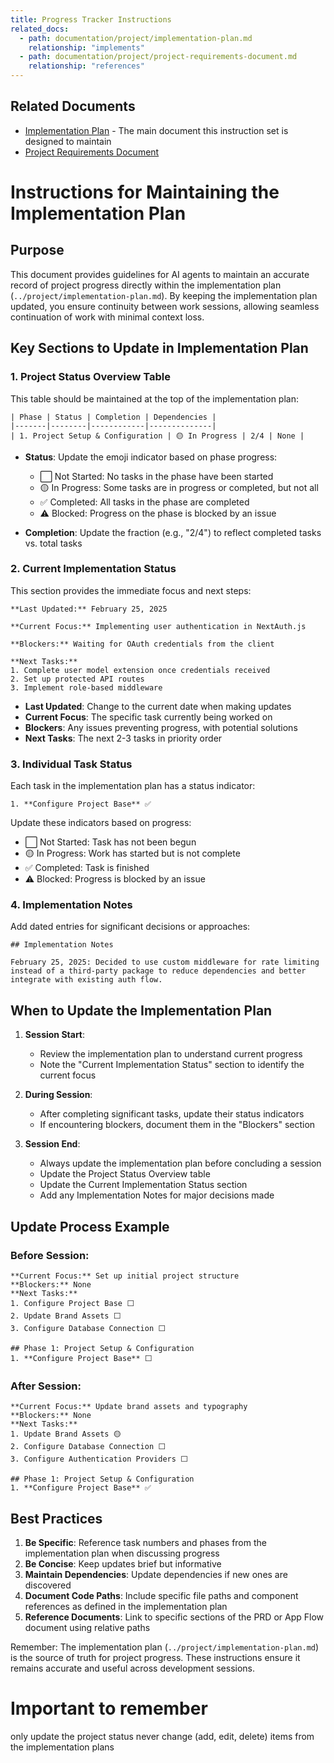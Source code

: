 ```yaml
---
title: Progress Tracker Instructions
related_docs:
  - path: documentation/project/implementation-plan.md
    relationship: "implements"
  - path: documentation/project/project-requirements-document.md
    relationship: "references"
---
```


## Related Documents
- [Implementation Plan](../project/implementation-plan.md) - The main document this instruction set is designed to maintain
- [Project Requirements Document](../project/project-requirements-document.md)

# Instructions for Maintaining the Implementation Plan

## Purpose
This document provides guidelines for AI agents to maintain an accurate record of project progress directly within the implementation plan (`../project/implementation-plan.md`). By keeping the implementation plan updated, you ensure continuity between work sessions, allowing seamless continuation of work with minimal context loss.

## Key Sections to Update in Implementation Plan

### 1. Project Status Overview Table
This table should be maintained at the top of the implementation plan:

```
| Phase | Status | Completion | Dependencies |
|-------|--------|------------|--------------|
| 1. Project Setup & Configuration | 🟡 In Progress | 2/4 | None |
```

- **Status**: Update the emoji indicator based on phase progress:
  - ⬜ Not Started: No tasks in the phase have been started
  - 🟡 In Progress: Some tasks are in progress or completed, but not all
  - ✅ Completed: All tasks in the phase are completed
  - ⚠️ Blocked: Progress on the phase is blocked by an issue

- **Completion**: Update the fraction (e.g., "2/4") to reflect completed tasks vs. total tasks

### 2. Current Implementation Status
This section provides the immediate focus and next steps:

```
**Last Updated:** February 25, 2025

**Current Focus:** Implementing user authentication in NextAuth.js

**Blockers:** Waiting for OAuth credentials from the client

**Next Tasks:** 
1. Complete user model extension once credentials received
2. Set up protected API routes
3. Implement role-based middleware
```

- **Last Updated**: Change to the current date when making updates
- **Current Focus**: The specific task currently being worked on
- **Blockers**: Any issues preventing progress, with potential solutions
- **Next Tasks**: The next 2-3 tasks in priority order

### 3. Individual Task Status
Each task in the implementation plan has a status indicator:

```
1. **Configure Project Base** ✅
```

Update these indicators based on progress:
- ⬜ Not Started: Task has not been begun
- 🟡 In Progress: Work has started but is not complete
- ✅ Completed: Task is finished
- ⚠️ Blocked: Progress is blocked by an issue

### 4. Implementation Notes
Add dated entries for significant decisions or approaches:

```
## Implementation Notes

February 25, 2025: Decided to use custom middleware for rate limiting instead of a third-party package to reduce dependencies and better integrate with existing auth flow.
```

## When to Update the Implementation Plan

1. **Session Start**: 
   - Review the implementation plan to understand current progress
   - Note the "Current Implementation Status" section to identify the current focus

2. **During Session**:
   - After completing significant tasks, update their status indicators
   - If encountering blockers, document them in the "Blockers" section

3. **Session End**:
   - Always update the implementation plan before concluding a session
   - Update the Project Status Overview table
   - Update the Current Implementation Status section
   - Add any Implementation Notes for major decisions made

## Update Process Example

### Before Session:
```
**Current Focus:** Set up initial project structure
**Blockers:** None
**Next Tasks:**
1. Configure Project Base ⬜
2. Update Brand Assets ⬜
3. Configure Database Connection ⬜

## Phase 1: Project Setup & Configuration
1. **Configure Project Base** ⬜
```

### After Session:
```
**Current Focus:** Update brand assets and typography
**Blockers:** None
**Next Tasks:**
1. Update Brand Assets 🟡
2. Configure Database Connection ⬜
3. Configure Authentication Providers ⬜

## Phase 1: Project Setup & Configuration
1. **Configure Project Base** ✅
```

## Best Practices

1. **Be Specific**: Reference task numbers and phases from the implementation plan when discussing progress
2. **Be Concise**: Keep updates brief but informative
3. **Maintain Dependencies**: Update dependencies if new ones are discovered
4. **Document Code Paths**: Include specific file paths and component references as defined in the implementation plan
5. **Reference Documents**: Link to specific sections of the PRD or App Flow document using relative paths

Remember: The implementation plan (`../project/implementation-plan.md`) is the source of truth for project progress. These instructions ensure it remains accurate and useful across development sessions.

# Important to remember
only update the project status never change (add, edit, delete) items from the implementation plans